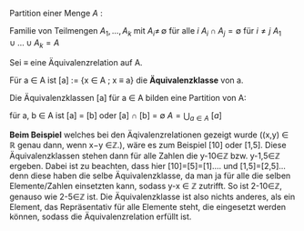 Partition einer Menge $A$ : 

Familie von Teilmengen $A_1,\ldots , A_k$ mit 
$A_i \ne\,\emptyset$ für alle  $i$ 
$A_i \cap A_j = \emptyset$ für  $i \ne j$ 
$A_1 \cup \ldots \cup A_k = A$

Sei ≡ eine Äquivalenzrelation auf  A. 

Für  a ∈ A ist \[a] := {x ∈ A ; x ≡ a} 
die **Äquivalenzklasse** von a. 

Die Äquivalenzklassen \[a] für  a ∈ A bilden eine Partition von A:

für  a, b ∈ A ist \[a] = \[b] oder \[a] ∩ \[b] = ∅ 
$A = \bigcup_{a\in A}\: [a]$

**Beim Beispiel** welches bei den Äqivalenzrelationen gezeigt wurde ((x,y) ∈ ℝ genau dann, wenn x−y ∈ℤ.), wäre es zum Beispiel \[10] oder \[1,5]. Diese Äquivalenzklassen stehen dann für alle Zahlen die y-10∈ℤ bzw. y-1,5∈ℤ ergeben. Dabei ist zu beachten, dass hier \[10]=\[5]=\[1].... und \[1,5]=\[2,5]... denn diese haben die selbe Äquivalenzklasse, da man ja für alle die selben Elemente/Zahlen einsetzten kann, sodass y-x ∈ ℤ zutrifft. So ist 2-10∈ℤ, genauso wie 2-5∈ℤ ist. Die Äquivalenzklasse ist also nichts anderes, als ein Element, das Repräsentativ für alle Elemente steht, die eingesetzt werden können, sodass die Äquivalenzrelation erfüllt ist.